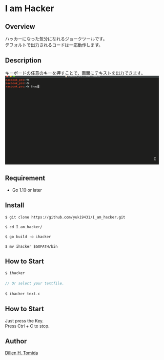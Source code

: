 I am Hacker
====
## Overview
ハッカーになった気分になれるジョークツールです。  
デフォルトで出力されるコードは一応動作します。

## Description
キーボードの任意のキーを押すことで、画面にテキストを出力できます。
![Demo](https://github.com/yuki9431/Demo/blob/master/ihacker/ihacker_demo.gif?raw=true)

## Requirement
- Go 1.10 or later

## Install
```bash:#
$ git clone https://github.com/yuki9431/I_am_hacker.git

$ cd I_am_hacker/

$ go build -o ihacker

$ mv ihacker $GOPATH/bin
```

## How to Start
```go:main.go
$ ihacker 

// Or select your textfile.

$ ihacker text.c
```

## How to Start
Just press the Key.  
Press Ctrl + C to stop.


## Author
[Dillen H. Tomida](https://twitter.com/t0mihir0)
